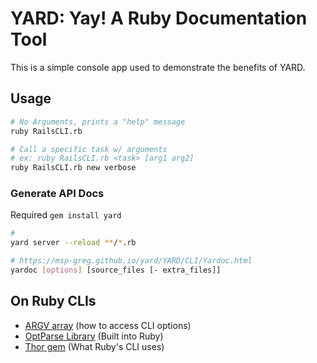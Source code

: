 # YARD: Yay! A Ruby Documentation Tool

This is a simple console app used to demonstrate the benefits of YARD.

## Usage

```bash
# No Arguments, prints a "help" message
ruby RailsCLI.rb

# Call a specific task w/ arguments
# ex: ruby RailsCLI.rb <task> [arg1 arg2]
ruby RailsCLI.rb new verbose
```

### Generate API Docs

Required `gem install yard`

```bash
#
yard server --reload **/*.rb

# https://msp-greg.github.io/yard/YARD/CLI/Yardoc.html
yardoc [options] [source_files [- extra_files]]

```

## On Ruby CLIs

- [ARGV array](https://www.rubyguides.com/2018/12/ruby-argv/) (how to access CLI options)
- [OptParse Library](https://rubyreferences.github.io/rubyref/stdlib/cli/optparse.html) (Built into Ruby)
- [Thor gem](http://whatisthor.com/) (What Ruby's CLI uses)

